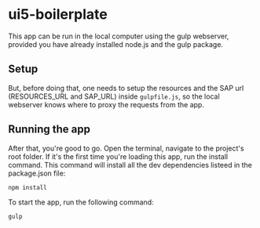 # ui5-boilerplate

This app can be run in the local computer using the gulp webserver, provided you have already installed node.js and the gulp package.

## Setup

But, before doing that, one needs to setup the resources and the SAP url (RESOURCES_URL and SAP_URL) inside `gulpfile.js`, so the local webserver knows where to proxy the requests from the app.

## Running the app
After that, you're good to go. Open the terminal, navigate to the project's root folder.
If it's the first time you're loading this app, run the install command. This command will install all the dev dependencies listeed in the package.json file:

```
npm install
```

To start the app, run the following command:
```
gulp
```
